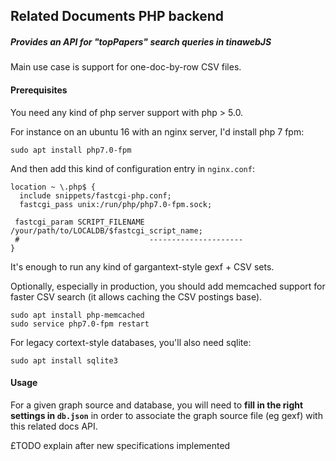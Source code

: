 
## Related Documents PHP backend

##### Provides an API for "topPapers" search queries in tinawebJS

Main use case is support for one-doc-by-row CSV files.

#### Prerequisites

You need any kind of php server support with php > 5.0.

For instance on an ubuntu 16 with an nginx server, I'd install php 7 fpm:
```
sudo apt install php7.0-fpm
```

And then add this kind of configuration entry in `nginx.conf`:
```
location ~ \.php$ {
  include snippets/fastcgi-php.conf;
  fastcgi_pass unix:/run/php/php7.0-fpm.sock;

 fastcgi_param SCRIPT_FILENAME /your/path/to/LOCALDB/$fastcgi_script_name;
 #                             ---------------------
}
```

It's enough to run any kind of gargantext-style gexf + CSV sets.

Optionally, especially in production, you should add memcached support for faster CSV search (it allows caching the CSV postings base).

```
sudo apt install php-memcached
sudo service php7.0-fpm restart
```

For legacy cortext-style databases, you'll also need sqlite:
```
sudo apt install sqlite3
```


#### Usage
For a given graph source and database, you will need to **fill in the right settings in `db.json`**  in order to associate the graph source file (eg gexf) with this related docs API.

£TODO explain after new specifications implemented
